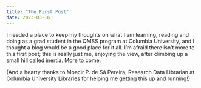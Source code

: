 ```yaml
---
title: "The First Post"
date: 2023-03-16
---
```

I needed a place to keep my thoughts on what I am learning, reading and doing as a grad student in the QMSS program at Columbia University, and I thought a blog would be a good place for it all. I’m afraid there isn’t more to this first post; this is really just me, enjoying the view, after climbing up a small hill called inertia. More to come.

(And a hearty thanks to Moacir P. de Sá Pereira, Research Data Librarian at Columbia University Libraries for helping me getting this up and running!)
